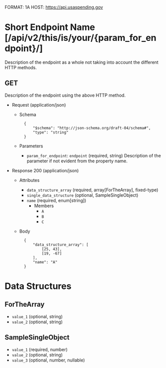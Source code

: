 FORMAT: 1A
HOST: https://api.usaspending.gov

# Short Endpoint Name [/api/v2/this/is/your/{param_for_endpoint}/]

Description of the endpoint as a whole not taking into account the different HTTP methods.

## GET

Description of the endpoint using the above HTTP method.

+ Request (application/json)
    + Schema

            {
                "$schema": "http://json-schema.org/draft-04/schema#",
                "type": "string"
            }

    + Parameters
        + `param_for_endpoint`: `endpoint` (required, string)
            Description of the parameter if not evident from the property name.


+ Response 200 (application/json)
    + Attributes
        + `data_structure_array` (required, array[ForTheArray], fixed-type)
        + `single_data_structure` (optional, SampleSingleObject)
        + `name` (required, enum[string])
            + Members
                + `A`
                + `B`
                + `C`

    + Body

            {
                "data_structure_array": [
                    [25, 43],
                    [19, -67]
                ],
                "name": "A"
            }

# Data Structures

## ForTheArray
+ `value_1` (optional, string)
+ `value_2` (optional, string)

## SampleSingleObject
+ `value_1` (required, number)
+ `value_2` (optional, string)
+ `value_3` (optional, number, nullable)

